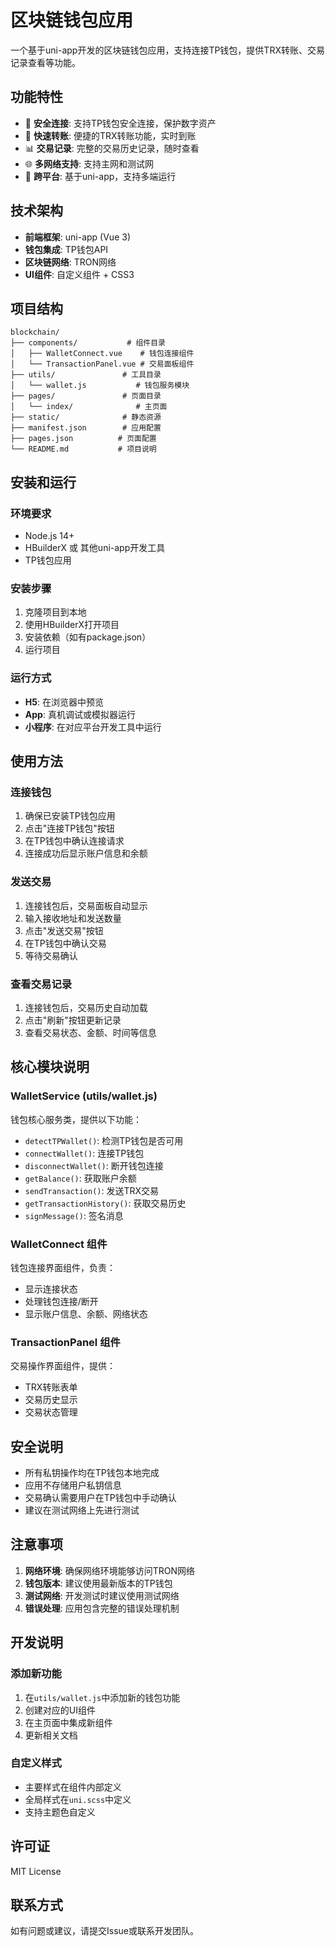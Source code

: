 # 区块链钱包应用

一个基于uni-app开发的区块链钱包应用，支持连接TP钱包，提供TRX转账、交易记录查看等功能。

## 功能特性

- 🔐 **安全连接**: 支持TP钱包安全连接，保护数字资产
- 💸 **快速转账**: 便捷的TRX转账功能，实时到账
- 📊 **交易记录**: 完整的交易历史记录，随时查看
- 🌐 **多网络支持**: 支持主网和测试网
- 📱 **跨平台**: 基于uni-app，支持多端运行

## 技术架构

- **前端框架**: uni-app (Vue 3)
- **钱包集成**: TP钱包API
- **区块链网络**: TRON网络
- **UI组件**: 自定义组件 + CSS3

## 项目结构

```
blockchain/
├── components/           # 组件目录
│   ├── WalletConnect.vue    # 钱包连接组件
│   └── TransactionPanel.vue # 交易面板组件
├── utils/               # 工具目录
│   └── wallet.js           # 钱包服务模块
├── pages/               # 页面目录
│   └── index/              # 主页面
├── static/              # 静态资源
├── manifest.json        # 应用配置
├── pages.json          # 页面配置
└── README.md           # 项目说明
```

## 安装和运行

### 环境要求

- Node.js 14+
- HBuilderX 或 其他uni-app开发工具
- TP钱包应用

### 安装步骤

1. 克隆项目到本地
2. 使用HBuilderX打开项目
3. 安装依赖（如有package.json）
4. 运行项目

### 运行方式

- **H5**: 在浏览器中预览
- **App**: 真机调试或模拟器运行
- **小程序**: 在对应平台开发工具中运行

## 使用方法

### 连接钱包

1. 确保已安装TP钱包应用
2. 点击"连接TP钱包"按钮
3. 在TP钱包中确认连接请求
4. 连接成功后显示账户信息和余额

### 发送交易

1. 连接钱包后，交易面板自动显示
2. 输入接收地址和发送数量
3. 点击"发送交易"按钮
4. 在TP钱包中确认交易
5. 等待交易确认

### 查看交易记录

1. 连接钱包后，交易历史自动加载
2. 点击"刷新"按钮更新记录
3. 查看交易状态、金额、时间等信息

## 核心模块说明

### WalletService (utils/wallet.js)

钱包核心服务类，提供以下功能：

- `detectTPWallet()`: 检测TP钱包是否可用
- `connectWallet()`: 连接TP钱包
- `disconnectWallet()`: 断开钱包连接
- `getBalance()`: 获取账户余额
- `sendTransaction()`: 发送TRX交易
- `getTransactionHistory()`: 获取交易历史
- `signMessage()`: 签名消息

### WalletConnect 组件

钱包连接界面组件，负责：

- 显示连接状态
- 处理钱包连接/断开
- 显示账户信息、余额、网络状态

### TransactionPanel 组件

交易操作界面组件，提供：

- TRX转账表单
- 交易历史显示
- 交易状态管理

## 安全说明

- 所有私钥操作均在TP钱包本地完成
- 应用不存储用户私钥信息
- 交易确认需要用户在TP钱包中手动确认
- 建议在测试网络上先进行测试

## 注意事项

1. **网络环境**: 确保网络环境能够访问TRON网络
2. **钱包版本**: 建议使用最新版本的TP钱包
3. **测试网络**: 开发测试时建议使用测试网络
4. **错误处理**: 应用包含完整的错误处理机制

## 开发说明

### 添加新功能

1. 在`utils/wallet.js`中添加新的钱包功能
2. 创建对应的UI组件
3. 在主页面中集成新组件
4. 更新相关文档

### 自定义样式

- 主要样式在组件内部定义
- 全局样式在`uni.scss`中定义
- 支持主题色自定义

## 许可证

MIT License

## 联系方式

如有问题或建议，请提交Issue或联系开发团队。 